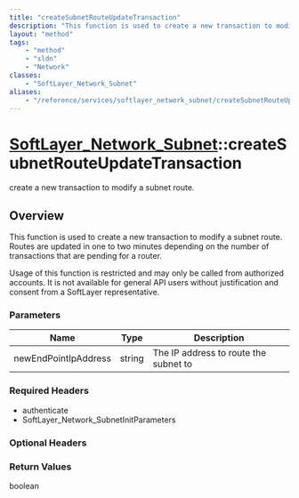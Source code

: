 ```yaml
---
title: "createSubnetRouteUpdateTransaction"
description: "This function is used to create a new transaction to modify a subnet route. Routes are updated in one to two minutes dep... "
layout: "method"
tags:
    - "method"
    - "sldn"
    - "Network"
classes:
    - "SoftLayer_Network_Subnet"
aliases:
    - "/reference/services/softlayer_network_subnet/createSubnetRouteUpdateTransaction"
---
```

# [SoftLayer_Network_Subnet](/reference/services/SoftLayer_Network_Subnet)::createSubnetRouteUpdateTransaction

create a new transaction to modify a subnet route.


## Overview 
This function is used to create a new transaction to modify a subnet route. Routes are updated in one to two minutes depending on the number of transactions that are pending for a router. 

Usage of this function is restricted and may only be called from authorized accounts. It is not available for general API users without justification and consent from a SoftLayer representative. 

### Parameters 
|Name | Type | Description |
| --- | --- | --- |
|newEndPointIpAddress| string| The IP address to route the subnet to|


### Required Headers
* authenticate
* SoftLayer_Network_SubnetInitParameters

### Optional Headers

### Return Values
boolean

